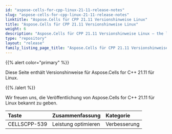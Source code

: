 ```yaml
---
id: "aspose-cells-for-cpp-linux-21-11-release-notes"
slug: "aspose-cells-for-cpp-linux-21-11-release-notes"
linktitle: "Aspose.Cells für CPP 21.11 Versionshinweise Linux"
title: "Aspose.Cells für CPP 21.11 Versionshinweise Linux"
weight: 6
description: "Aspose.Cells für CPP 21.11 Versionshinweise Linux – the latest updates and fixes."
type: "repository"
layout: "release"
family_listing_page_title: "Aspose.Cells für CPP 21.11 Versionshinweise Linux"
---
```

{{% alert color="primary" %}}

Diese Seite enthält Versionshinweise für Aspose.Cells for C++ 21.11 für Linux.

{{% /alert %}}

Wir freuen uns, die Veröffentlichung von Aspose.Cells for C++ 21.11 für Linux bekannt zu geben.

|**Taste**|**Zusammenfassung**|**Kategorie**|
|:- |:- |:- |
|CELLSCPP-539| Leistung optimieren|Verbesserung|

